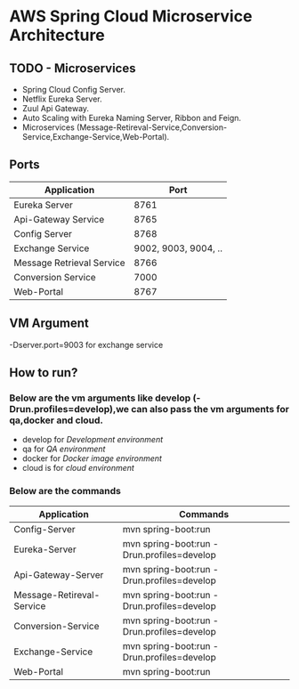 # AWS Spring Cloud Microservice Architecture

## TODO - Microservices
- Spring Cloud Config Server.
- Netflix Eureka Server.
- Zuul Api Gateway.
- Auto Scaling with Eureka Naming Server, Ribbon and Feign.
- Microservices (Message-Retireval-Service,Conversion-Service,Exchange-Service,Web-Portal).

## Ports

|     Application       |     Port          |
| ------------- | ------------- |
| Eureka Server | 8761 |
| Api-Gateway Service | 8765 |
| Config Server | 8768 |
| Exchange Service | 9002, 9003, 9004, ..  |
| Message Retrieval Service | 8766 |
| Conversion Service | 7000 |
| Web-Portal | 8767 |

## VM Argument

-Dserver.port=9003 for exchange service  

## How to run?
### Below are the vm arguments like develop (-Drun.profiles=develop),we can also pass the vm arguments for qa,docker and cloud.
- develop for *Development environment*
- qa for *QA environment*
- docker for *Docker image environment*
- cloud is for *cloud environment*

### Below are the commands

|     Application       |     Commands          |
| ------------- | ------------- |
| Config-Server | mvn spring-boot:run |
| Eureka-Server | mvn spring-boot:run -Drun.profiles=develop |
| Api-Gateway-Server | mvn spring-boot:run -Drun.profiles=develop |
| Message-Retireval-Service | mvn spring-boot:run -Drun.profiles=develop |
| Conversion-Service | mvn spring-boot:run -Drun.profiles=develop |
| Exchange-Service | mvn spring-boot:run -Drun.profiles=develop |
| Web-Portal | mvn spring-boot:run |



